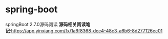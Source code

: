 # spring-boot
springBoot 2.7.0源码阅读
**源码相关阅读笔记**:https://app.yinxiang.com/fx/1a6f8368-dec4-48c3-a6b6-8d277126ec01

